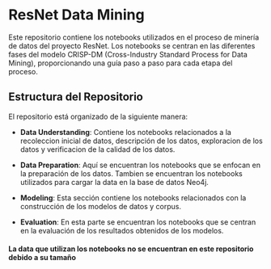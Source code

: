# ResNet Data Mining

Este repositorio contiene los notebooks utilizados en el proceso de minería de datos del proyecto ResNet. Los notebooks se centran en las diferentes fases del modelo CRISP-DM (Cross-Industry Standard Process for Data Mining), proporcionando una guía paso a paso para cada etapa del proceso.

## Estructura del Repositorio

El repositorio está organizado de la siguiente manera:

- **Data Understanding**: Contiene los notebooks relacionados a la recoleccion inicial de datos, descripción de los datos, exploracion de los datos y verificacion de la calidad de los datos.

- **Data Preparation**: Aquí se encuentran los notebooks que se enfocan en la preparación de los datos. Tambien se encuentran los notebooks utilizados para cargar la data en la base de datos Neo4j.

- **Modeling**: Esta sección contiene los notebooks relacionados con la construcción de los modelos de datos y corpus.

- **Evaluation**: En esta parte se encuentran los notebooks que se centran en la evaluación de los resultados obtenidos de los modelos.

#### **La data que utilizan los notebooks no se encuentran en este repositorio debido a su tamaño**